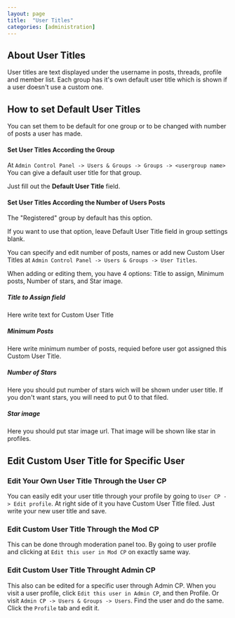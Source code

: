 ```yaml
---
layout: page
title:  "User Titles"
categories: [administration]
---
```


## About User Titles

User titles are text displayed under the username in posts, threads, profile and member list.
Each group has it's own default user title which is shown if a user doesn't use a custom one.

## How to set Default User Titles

You can set them to be default for one group or to be changed with number of posts a user has made.

#### Set User Titles According the Group

At `Admin Control Panel -> Users & Groups -> Groups -> <usergroup name>` You can give a default user title for that group.

Just fill out the **Default User Title** field.

#### Set User Titles According the Number of Users Posts

The "Registered" group by default has this option.

If you want to use that option, leave Default User Title field in group settings blank.

You can specify and edit number of posts, names or add new Custom User Titles at `Admin Control Panel -> Users & Groups -> User Titles`.

When adding or editing them, you have 4 options: Title to assign, Minimum posts, Number of stars, and Star image.

##### Title to Assign field

Here write text for Custom User Title

##### Minimum Posts

Here write minimum number of posts, requied before user got assigned this Custom User Title.

##### Number of Stars

Here you should put number of stars wich will be shown under user title. If you don't want stars, you will need to put 0 to that filed.

##### Star image

Here you should put star image url. That image will be shown like star in profiles.

## Edit Custom User Title for Specific User

### Edit Your Own User Title Through the User CP

You can easily edit your user title through your profile by going to `User CP -> Edit profile`. At right side of it you have Custom User Title filed. Just write your new user title and save.

### Edit Custom User Title Through the Mod CP

This can be done through moderation panel too. By going to user profile and clicking at `Edit this user in Mod CP` on exactly same way. 

### Edit Custom User Title Throught Admin CP

This also can be edited for a specific user through Admin CP. When you visit a user profile, click `Edit this user in Admin CP`, and then Profile.
Or visit `Admin CP -> Users & Groups -> Users`. Find the user and do the same. Click the `Profile` tab and edit it.
